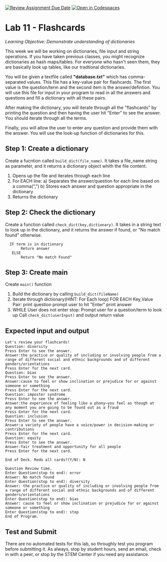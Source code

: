 [![Review Assignment Due Date](https://classroom.github.com/assets/deadline-readme-button-22041afd0340ce965d47ae6ef1cefeee28c7c493a6346c4f15d667ab976d596c.svg)](https://classroom.github.com/a/jwjr7VDL)
[![Open in Codespaces](https://classroom.github.com/assets/launch-codespace-2972f46106e565e64193e422d61a12cf1da4916b45550586e14ef0a7c637dd04.svg)](https://classroom.github.com/open-in-codespaces?assignment_repo_id=16917666)
# Lab 11 -  Flashcards

_Learning Objective: Demonstrate understanding of dictionaries_

This week we will be working on dictionaries, file input and string operations. If you have taken previous classes, you might recognize dictionaries as hash maps/tables. For everyone who hasn't seen them, they are basically look up tables, like our tradtional dictionaries.

You will be given a textfile called **"database.txt"** which has comma-separated values. This file has a key-value pair for flashcards. The first value is the question/term and the second item is the answer/defintion. 
You will use this file for input in your program to read in all the answers and questions and fill a dictionary with all these pairs.

After making the dictionary, you will iterate through all the "flashcards" by printing the question and then having the user hit "Enter" to see the answer. You should iterate through all the terms.

Finally, you will allow the user to enter any question and provide them with the answer. You will use the look-up function of dictionaries for this.


## Step 1: Create a dictionary

Create a fucntion called `build_dict(file_name)`. It takes a file_name string as parameter, and it returns a dictionary object whith the file content.

1) Opens up the file and iterates through each line
2) For EACH line:
   a) Separates the answer/question for each line based on a comma(",")
   b) Stores each answer and question appropriate in the dictionary
3) Returns the dictionary

## Step 2: Check the dictionary 

Create a function called `check_dict(key,dictionary)`. It takes in a string text to look up in the dictionary, 
and it returns the answer if found, or  "No match found" otherwise.

```
  IF term is in dictionary 
       Return answer
   ELSE
       Return "No match Found"
```

## Step 3: Create main

Create `main()` function
1) Build the dictionary by calling `build_dict(fileName)`
2) Iterate through dictionary(HINT: For Each loop)
   FOR EACH Key,Value Pair:
     print question
     prompt user to hit "Enter"
     print answer
3) WHILE User does not enter stop:
     Prompt user for a question/term to look up
     Call `check_dict(userInput)` and output return value


## Expected input and output
```
Let's review your flashcards!
Question: diversity
Press Enter to see the answer.
Answer:the practice or quality of including or involving people from a range of different social and ethnic backgrounds and of different genders/orientations
Press Enter for the next card.
Question: bias
Press Enter to see the answer.
Answer:cause to feel or show inclination or prejudice for or against someone or something
Press Enter for the next card.
Question: imposter syndrome
Press Enter to see the answer.
Answer:the experience of feeling like a phony—you feel as though at any moment you are going to be found out as a fraud
Press Enter for the next card.
Question: inclusion
Press Enter to see the answer.
Answer:a variety of people have a voice/power in decision-making or contributions
Press Enter for the next card.
Question: equity
Press Enter to see the answer.
Answer:fair treatment and opportunity for all people
Press Enter for the next card.

End of Deck. Redo all cards?(Y/N): N

Question Review time.
Enter Question(stop to end): error
Answer: No match found
Enter Question(stop to end): diversity
Answer: the practice or quality of including or involving people from a range of different social and ethnic backgrounds and of different genders/orientations
Enter Question(stop to end): bias
Answer: cause to feel or show inclination or prejudice for or against someone or something
Enter Question(stop to end): stop
End of Program.
```

## Test and Submit

There are no automated tests for this lab, so throughly test you program before submitting it.
As always, stop by student hours, send an email, check in with a peer, or stop by the STEM Center if you need any assistance.
